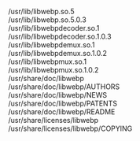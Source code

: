 /usr/lib/libwebp.so.5  
/usr/lib/libwebp.so.5.0.3  
/usr/lib/libwebpdecoder.so.1  
/usr/lib/libwebpdecoder.so.1.0.3  
/usr/lib/libwebpdemux.so.1  
/usr/lib/libwebpdemux.so.1.0.2  
/usr/lib/libwebpmux.so.1  
/usr/lib/libwebpmux.so.1.0.2  
/usr/share/doc/libwebp  
/usr/share/doc/libwebp/AUTHORS  
/usr/share/doc/libwebp/NEWS  
/usr/share/doc/libwebp/PATENTS  
/usr/share/doc/libwebp/README  
/usr/share/licenses/libwebp  
/usr/share/licenses/libwebp/COPYING  
